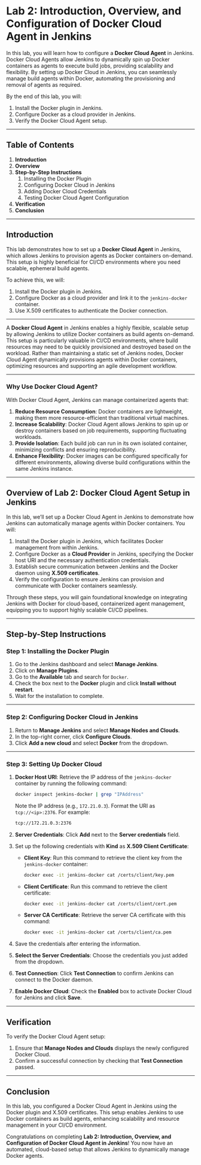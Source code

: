 # Lab 2: Introduction, Overview, and Configuration of Docker Cloud Agent in Jenkins

In this lab, you will learn how to configure a **Docker Cloud Agent** in Jenkins. Docker Cloud Agents allow Jenkins to dynamically spin up Docker containers as agents to execute build jobs, providing scalability and flexibility. By setting up Docker Cloud in Jenkins, you can seamlessly manage build agents within Docker, automating the provisioning and removal of agents as required.

By the end of this lab, you will:

1. Install the Docker plugin in Jenkins.
2. Configure Docker as a cloud provider in Jenkins.
3. Verify the Docker Cloud Agent setup.

---

## Table of Contents

1. **Introduction**
2. **Overview**
3. **Step-by-Step Instructions**
    1. Installing the Docker Plugin
    2. Configuring Docker Cloud in Jenkins
    3. Adding Docker Cloud Credentials
    4. Testing Docker Cloud Agent Configuration
4. **Verification**
5. **Conclusion**

---

## Introduction

This lab demonstrates how to set up a **Docker Cloud Agent** in Jenkins, which allows Jenkins to provision agents as Docker containers on-demand. This setup is highly beneficial for CI/CD environments where you need scalable, ephemeral build agents.

To achieve this, we will:

1. Install the Docker plugin in Jenkins.
2. Configure Docker as a cloud provider and link it to the `jenkins-docker` container.
3. Use X.509 certificates to authenticate the Docker connection.

---

A **Docker Cloud Agent** in Jenkins enables a highly flexible, scalable setup by allowing Jenkins to utilize Docker containers as build agents on-demand. This setup is particularly valuable in CI/CD environments, where build resources may need to be quickly provisioned and destroyed based on the workload. Rather than maintaining a static set of Jenkins nodes, Docker Cloud Agent dynamically provisions agents within Docker containers, optimizing resources and supporting an agile development workflow.

---

### Why Use Docker Cloud Agent?

With Docker Cloud Agent, Jenkins can manage containerized agents that:

1. **Reduce Resource Consumption**: Docker containers are lightweight, making them more resource-efficient than traditional virtual machines.
2. **Increase Scalability**: Docker Cloud Agent allows Jenkins to spin up or destroy containers based on job requirements, supporting fluctuating workloads.
3. **Provide Isolation**: Each build job can run in its own isolated container, minimizing conflicts and ensuring reproducibility.
4. **Enhance Flexibility**: Docker images can be configured specifically for different environments, allowing diverse build configurations within the same Jenkins instance.

---

## Overview of Lab 2: Docker Cloud Agent Setup in Jenkins

In this lab, we’ll set up a Docker Cloud Agent in Jenkins to demonstrate how Jenkins can automatically manage agents within Docker containers. You will:

1. Install the Docker plugin in Jenkins, which facilitates Docker management from within Jenkins.
2. Configure Docker as a **Cloud Provider** in Jenkins, specifying the Docker host URI and the necessary authentication credentials.
3. Establish secure communication between Jenkins and the Docker daemon using **X.509 certificates**.
4. Verify the configuration to ensure Jenkins can provision and communicate with Docker containers seamlessly.

Through these steps, you will gain foundational knowledge on integrating Jenkins with Docker for cloud-based, containerized agent management, equipping you to support highly scalable CI/CD pipelines.

---

## Step-by-Step Instructions

### Step 1: Installing the Docker Plugin

1. Go to the Jenkins dashboard and select **Manage Jenkins**.
2. Click on **Manage Plugins**.
3. Go to the **Available** tab and search for `Docker`.
4. Check the box next to the **Docker** plugin and click **Install without restart**.
5. Wait for the installation to complete.

---

### Step 2: Configuring Docker Cloud in Jenkins

1. Return to **Manage Jenkins** and select **Manage Nodes and Clouds**.
2. In the top-right corner, click **Configure Clouds**.
3. Click **Add a new cloud** and select **Docker** from the dropdown.

---

### Step 3: Setting Up Docker Cloud

1. **Docker Host URI**: Retrieve the IP address of the `jenkins-docker` container by running the following command:

   ```bash
   docker inspect jenkins-docker | grep "IPAddress"
   ```

   Note the IP address (e.g., `172.21.0.3`). Format the URI as `tcp://<ip>:2376`. For example:

   ```bash
   tcp://172.21.0.3:2376
   ```

2. **Server Credentials**: Click **Add** next to the **Server credentials** field.
3. Set up the following credentials with **Kind** as **X.509 Client Certificate**:

   - **Client Key**: Run this command to retrieve the client key from the `jenkins-docker` container:

     ```bash
     docker exec -it jenkins-docker cat /certs/client/key.pem
     ```

   - **Client Certificate**: Run this command to retrieve the client certificate:

     ```bash
     docker exec -it jenkins-docker cat /certs/client/cert.pem
     ```

   - **Server CA Certificate**: Retrieve the server CA certificate with this command:

     ```bash
     docker exec -it jenkins-docker cat /certs/client/ca.pem
     ```

4. Save the credentials after entering the information.

5. **Select the Server Credentials**: Choose the credentials you just added from the dropdown.
6. **Test Connection**: Click **Test Connection** to confirm Jenkins can connect to the Docker daemon.

7. **Enable Docker Cloud**: Check the **Enabled** box to activate Docker Cloud for Jenkins and click **Save**.

---

## Verification

To verify the Docker Cloud Agent setup:

1. Ensure that **Manage Nodes and Clouds** displays the newly configured Docker Cloud.
2. Confirm a successful connection by checking that **Test Connection** passed.

---

## Conclusion

In this lab, you configured a Docker Cloud Agent in Jenkins using the Docker plugin and X.509 certificates. This setup enables Jenkins to use Docker containers as build agents, enhancing scalability and resource management in your CI/CD environment.

Congratulations on completing **Lab 2: Introduction, Overview, and Configuration of Docker Cloud Agent in Jenkins**! You now have an automated, cloud-based setup that allows Jenkins to dynamically manage Docker agents.

